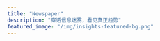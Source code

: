 ```yaml
---
title: "Newspaper"
description: "穿透信息迷雾，看见真正趋势"
featured_image: "/img/insights-featured-bg.png"
---
```

